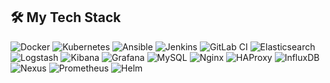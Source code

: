 ## 🛠️ My Tech Stack

<p align="left">
  <img src="https://img.shields.io/badge/-Docker-000?logo=docker&logoColor=2496ED&style=flat-square" alt="Docker"/>
  <img src="https://img.shields.io/badge/-Kubernetes-000?logo=kubernetes&logoColor=326CE5&style=flat-square" alt="Kubernetes"/>
  <img src="https://img.shields.io/badge/-Ansible-000?logo=ansible&logoColor=white&style=flat-square" alt="Ansible"/>
  <img src="https://img.shields.io/badge/-Jenkins-000?logo=jenkins&logoColor=D24939&style=flat-square" alt="Jenkins"/>
  <img src="https://img.shields.io/badge/-GitLab%20CI-000?logo=gitlab&logoColor=FC6D26&style=flat-square" alt="GitLab CI"/>
  <img src="https://img.shields.io/badge/-ElasticSearch-000?logo=elasticsearch&logoColor=005571&style=flat-square" alt="Elasticsearch"/>
  <img src="https://img.shields.io/badge/-Logstash-000?logo=logstash&logoColor=FCEBB0&style=flat-square" alt="Logstash"/>
  <img src="https://img.shields.io/badge/-Kibana-000?logo=kibana&logoColor=white&style=flat-square" alt="Kibana"/>
  <img src="https://img.shields.io/badge/-Grafana-000?logo=grafana&logoColor=F46800&style=flat-square" alt="Grafana"/>
  <img src="https://img.shields.io/badge/-MySQL-000?logo=mysql&logoColor=white&style=flat-square" alt="MySQL"/>
  <img src="https://img.shields.io/badge/-Nginx-000?logo=nginx&logoColor=white&style=flat-square" alt="Nginx"/>
  <img src="https://img.shields.io/badge/-HAProxy-000?logo=haproxy&logoColor=blue&style=flat-square" alt="HAProxy"/>
  <img src="https://img.shields.io/badge/-InfluxDB-000?logo=influxdb&logoColor=white&style=flat-square" alt="InfluxDB"/>
  <img src="https://img.shields.io/badge/-Nexus-000?logo=sonatype&logoColor=white&style=flat-square" alt="Nexus"/>
  <img src="https://img.shields.io/badge/-Prometheus-000?logo=prometheus&logoColor=orange&style=flat-square" alt="Prometheus"/>
  <img src="https://img.shields.io/badge/-Helm-000?logo=helm&logoColor=white&style=flat-square" alt="Helm"/>
</p>
